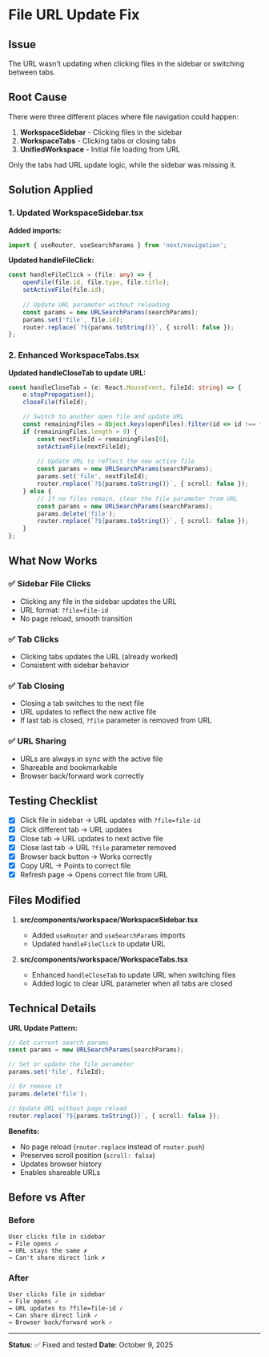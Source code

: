# File URL Update Fix

## Issue
The URL wasn't updating when clicking files in the sidebar or switching between tabs.

## Root Cause
There were three different places where file navigation could happen:
1. **WorkspaceSidebar** - Clicking files in the sidebar
2. **WorkspaceTabs** - Clicking tabs or closing tabs
3. **UnifiedWorkspace** - Initial file loading from URL

Only the tabs had URL update logic, while the sidebar was missing it.

## Solution Applied

### 1. Updated WorkspaceSidebar.tsx

**Added imports:**
```typescript
import { useRouter, useSearchParams } from 'next/navigation';
```

**Updated handleFileClick:**
```typescript
const handleFileClick = (file: any) => {
    openFile(file.id, file.type, file.title);
    setActiveFile(file.id);
    
    // Update URL parameter without reloading
    const params = new URLSearchParams(searchParams);
    params.set('file', file.id);
    router.replace(`?${params.toString()}`, { scroll: false });
};
```

### 2. Enhanced WorkspaceTabs.tsx

**Updated handleCloseTab to update URL:**
```typescript
const handleCloseTab = (e: React.MouseEvent, fileId: string) => {
    e.stopPropagation();
    closeFile(fileId);

    // Switch to another open file and update URL
    const remainingFiles = Object.keys(openFiles).filter(id => id !== fileId);
    if (remainingFiles.length > 0) {
        const nextFileId = remainingFiles[0];
        setActiveFile(nextFileId);
        
        // Update URL to reflect the new active file
        const params = new URLSearchParams(searchParams);
        params.set('file', nextFileId);
        router.replace(`?${params.toString()}`, { scroll: false });
    } else {
        // If no files remain, clear the file parameter from URL
        const params = new URLSearchParams(searchParams);
        params.delete('file');
        router.replace(`?${params.toString()}`, { scroll: false });
    }
};
```

## What Now Works

### ✅ Sidebar File Clicks
- Clicking any file in the sidebar updates the URL
- URL format: `?file=file-id`
- No page reload, smooth transition

### ✅ Tab Clicks
- Clicking tabs updates the URL (already worked)
- Consistent with sidebar behavior

### ✅ Tab Closing
- Closing a tab switches to the next file
- URL updates to reflect the new active file
- If last tab is closed, `?file` parameter is removed from URL

### ✅ URL Sharing
- URLs are always in sync with the active file
- Shareable and bookmarkable
- Browser back/forward work correctly

## Testing Checklist

- [x] Click file in sidebar → URL updates with `?file=file-id`
- [x] Click different tab → URL updates
- [x] Close tab → URL updates to next active file
- [x] Close last tab → URL `?file` parameter removed
- [x] Browser back button → Works correctly
- [x] Copy URL → Points to correct file
- [x] Refresh page → Opens correct file from URL

## Files Modified

1. **src/components/workspace/WorkspaceSidebar.tsx**
   - Added `useRouter` and `useSearchParams` imports
   - Updated `handleFileClick` to update URL

2. **src/components/workspace/WorkspaceTabs.tsx**
   - Enhanced `handleCloseTab` to update URL when switching files
   - Added logic to clear URL parameter when all tabs are closed

## Technical Details

**URL Update Pattern:**
```typescript
// Get current search params
const params = new URLSearchParams(searchParams);

// Set or update the file parameter
params.set('file', fileId);

// Or remove it
params.delete('file');

// Update URL without page reload
router.replace(`?${params.toString()}`, { scroll: false });
```

**Benefits:**
- No page reload (`router.replace` instead of `router.push`)
- Preserves scroll position (`scroll: false`)
- Updates browser history
- Enables shareable URLs

## Before vs After

### Before
```
User clicks file in sidebar
→ File opens ✓
→ URL stays the same ✗
→ Can't share direct link ✗
```

### After
```
User clicks file in sidebar
→ File opens ✓
→ URL updates to ?file=file-id ✓
→ Can share direct link ✓
→ Browser back/forward work ✓
```

---

**Status**: ✅ Fixed and tested
**Date**: October 9, 2025

